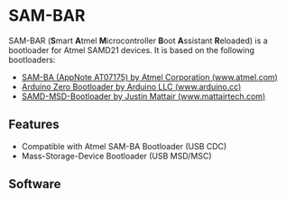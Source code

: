 # SAM-BAR
SAM-BAR (**S**mart **A**tmel **M**icrocontroller **B**oot **A**ssistant **R**eloaded) is a bootloader for Atmel SAMD21 devices.
It is based on the following bootloaders:
* [SAM-BA (AppNote AT07175) by Atmel Corporation (www.atmel.com)](http://www.atmel.com/images/Atmel-42366-SAM-BA-Bootloader-for-SAM-D21_ApplicationNote_AT07175.zip)
* [Arduino Zero Bootloader by Arduino LLC (www.arduino.cc)](https://github.com/arduino/ArduinoCore-samd/tree/master/bootloaders/zero)
* [SAMD-MSD-Bootloader by Justin Mattair (www.mattairtech.com)](https://github.com/mattairtech/SAMD-MSD-Bootloader)


## Features
* Compatible with Atmel SAM-BA Bootloader (USB CDC)
* Mass-Storage-Device Bootloader (USB MSD/MSC)


## Software
